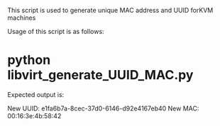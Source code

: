 This script is used to generate unique MAC address and UUID forKVM machines

Usage of this script is as follows:

# python libvirt_generate_UUID_MAC.py

Expected output is:

New UUID:
e1fa6b7a-8cec-37d0-6146-d92e4167eb40
New MAC:
00:16:3e:4b:58:42

